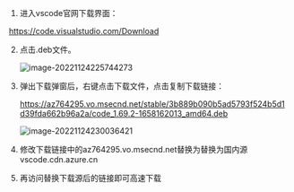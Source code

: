 1. 进入vscode官网下载界面：

​		https://code.visualstudio.com/Download



2. 点击.deb文件。

   ![image-20221124225744273](https://cdn.jsdelivr.net/gh/sfdsv/pic/img/202211242257309.png)

3. 弹出下载弹窗后，右键点击下载文件，点击复制下载链接：

   https://az764295.vo.msecnd.net/stable/3b889b090b5ad5793f524b5d1d39fda662b96a2a/code_1.69.2-1658162013_amd64.deb

   ![image-20221124230036421](https://cdn.jsdelivr.net/gh/sfdsv/pic/img/202211242300492.png)

4. 修改下载链接中的az764295.vo.msecnd.net替换为替换为国内源vscode.cdn.azure.cn

5. 再访问替换下载源后的链接即可高速下载
